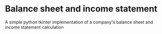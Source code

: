 # Balance sheet and income statement
 A simple python tkinter implementation of a company's balance sheet and income statement calculation
